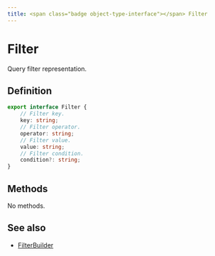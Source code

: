 ```yaml
---
title: <span class="badge object-type-interface"></span> Filter
---
```

# <span class="badge object-type-interface"></span> Filter

Query filter representation.

## Definition

```typescript
export interface Filter {
	// Filter key.
	key: string;
	// Filter operator.
	operator: string;
	// Filter value.
	value: string;
	// Filter condition.
	condition?: string;
}

```
## Methods

No methods.
## See also

 * <span class="badge builder"></span> [FilterBuilder](./builder-FilterBuilder.md)
